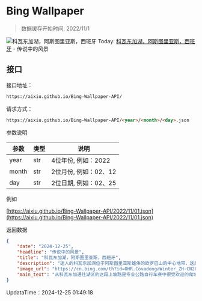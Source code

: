 # Bing Wallpaper

> 数据缓存开始时间: 2022/11/1

![科瓦东加湖，阿斯图里亚斯，西班牙](https://cn.bing.com/th?id=OHR.CovadongaWinter_ZH-CN2873340163_1920x1080.webp)
Today: [科瓦东加湖，阿斯图里亚斯，西班牙](https://cn.bing.com/th?id=OHR.CovadongaWinter_ZH-CN2873340163_1920x1080.webp) - 传说中的风景

## 接口

接口地址：

```html
https://aixiu.github.io/Bing-Wallpaper-API/
```

请求方式：

```html
https://aixiu.github.io/Bing-Wallpaper-API/<year>/<month>/<day>.json
```

参数说明

| 参数 | 类型 | 说明 |
| - | - | - |
| year | str | 4位年份, 例如：2022 |
| month | str | 2位月份, 例如：02、12 |
| day | str | 2位日期, 例如：02、25 |

例如

[https://aixiu.github.io/Bing-Wallpaper-API/2022/11/01.json](https://aixiu.github.io/Bing-Wallpaper-API/2022/11/01.json)

返回数据

```json
{
    "date": "2024-12-25",
    "headline": "传说中的风景",
    "title": "科瓦东加湖，阿斯图里亚斯，西班牙",
    "description": "迷人的科瓦东加湖位于阿斯图里亚斯雄伟的欧罗巴山的中心地带，这是一个标志性的旅游胜地，在冬季尤为迷人。这些湖泊被皑皑白雪覆盖，四周环绕着雄伟的山脉，这幅自然奇观吸引着来自世界各地的游客。",
    "image_url": "https://cn.bing.com/th?id=OHR.CovadongaWinter_ZH-CN2873340163_1920x1080.webp",
    "main_text": "从科瓦东加通往湖区的这段上坡路是专业公路自行车赛中很受欢迎的爬坡路。在过去的25年里，环西班牙自行车赛曾多次经过这条路。"
}
```

UpdataTime：2024-12-25 01:49:18
